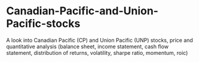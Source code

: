 # Canadian-Pacific-and-Union-Pacific-stocks
A look into Canadian Pacific (CP) and Union Pacific (UNP) stocks, price and quantitative analysis (balance sheet, income statement, cash flow statement, distribution of returns, volatility, sharpe ratio, momentum, roic) 
